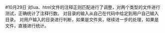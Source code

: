 #10月29日
对lua、html文件的注释正则匹配进行了调整，对两个类型的文件进行测试，正确统计了注释行数。
对目录的输入从自己在代码中给定到用户自己输入目录。
对用户输入的目录进行判断，如果是文件夹，继续进一步的处理，如果是文件，直接进行统计。